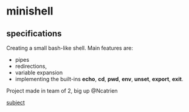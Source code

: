 # minishell

## specifications
Creating a small bash-like shell.
Main features are:
 * pipes
 * redirections,
 * variable expansion
 * implementing the built-ins **echo**, **cd**, **pwd**, **env**, **unset**, **export**, **exit**.

Project made in team of 2, big up @Ncatrien

[subject](https://github.com/Lfourmauo/minishell/files/7210386/en.subject.pdf)
